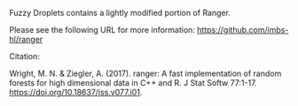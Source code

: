 Fuzzy Droplets contains a lightly modified portion of Ranger.

Please see the following URL for more information: https://github.com/imbs-hl/ranger

Citation:

Wright, M. N. & Ziegler, A. (2017). ranger: A fast implementation of random forests for high dimensional data in C++ and R. J Stat Softw 77:1-17. https://doi.org/10.18637/jss.v077.i01.